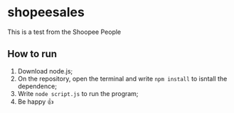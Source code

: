 # shopeesales

This is a test from the Shoopee People

## How to run

1. Download node.js;
2. On the repository, open the terminal and write `npm install` to isntall the dependence;
3. Write `node script.js` to run the program;
4. Be happy 👍 
